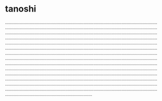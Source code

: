 # tanoshi

...............................................................................................................................................................................................................................................................................................................................................................................................................................................................................................................................................................................................................................................................................................................................................................................................................................................................................................................................................................................................................................................................................................................................................................................................................................................................................................................................................................................................................................................................................................................................................................................................................................................................................................................................................................................................................................................................................